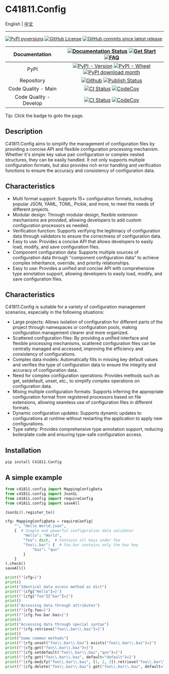 # C41811.Config

English | [中文](README.md)

---

[![PyPI pyversions](https://img.shields.io/pypi/pyversions/c41811.config.svg)](https://pypi.python.org/pypi/C41811.Config/)
[![GitHub License](https://img.shields.io/github/license/C418-11/C41811_Config?color=blue)](https://github.com/C418-11/C41811_Config/blob/main/LICENSE)
[![GitHub commits since latest release](https://img.shields.io/github/commits-since/C418-11/C41811_Config/latest/develop)](https://github.com/C418-11/C41811_Config/commits/develop/)

|     Documentation      | [![Documentation Status](https://readthedocs.org/projects/c41811config/badge/?version=latest)](https://app.readthedocs.org/projects/c41811config/) [![Get Start](https://img.shields.io/badge/Get-Start-green?logo=googledocs&logoColor=white)](https://c41811config.readthedocs.io/zh-cn/latest/Tutorial/get-start.html) [![FAQ](https://img.shields.io/badge/docs-FAQ-green?logo=googledocs&logoColor=white)](https://c41811config.readthedocs.io/zh-cn/latest/Tutorial/faq.html) |
|:----------------------:|:-----------------------------------------------------------------------------------------------------------------------------------------------------------------------------------------------------------------------------------------------------------------------------------------------------------------------------------------------------------------------------------------------------------------------------------------------------------------------------------:|
|          PyPI          |                                                                [![PyPI - Version](https://img.shields.io/pypi/v/C41811.Config)](https://pypi.python.org/pypi/C41811.Config/) [![PyPI - Wheel](https://img.shields.io/pypi/wheel/C41811.Config)](https://pypi.python.org/pypi/C41811.Config/) [![PyPI download month](https://img.shields.io/pypi/dm/c41811.config.svg)](https://pypi.python.org/pypi/C41811.Config/)                                                                |
|       Repository       |                                                              [![Github](https://img.shields.io/badge/Github-C41811.Config-green?logo=github)](https://github.com/C418-11/C41811_Config/) [![Publish Status](https://img.shields.io/github/actions/workflow/status/C418-11/C41811_Config/python-publish.yml?logo=github&label=Publish)](https://github.com/C418-11/C41811_Config/actions/workflows/python-publish.yml)                                                               |
|  Code Quality - Main   |                                                [![CI Status](https://img.shields.io/github/actions/workflow/status/C418-11/C41811_Config/python-ci.yml?branch=main&logo=github&label=CI)](https://github.com/C418-11/C41811_Config/actions/workflows/python-ci.yml?query=branch%3Amain) [![CodeCov](https://codecov.io/gh/C418-11/C41811_Config/branch/main/graph/badge.svg)](https://codecov.io/gh/C418-11/C41811_Config/tree/main)                                                |
| Code Quality - Develop |                                          [![CI Status](https://img.shields.io/github/actions/workflow/status/C418-11/C41811_Config/python-ci.yml?branch=develop&logo=github&label=CI)](https://github.com/C418-11/C41811_Config/actions/workflows/python-ci.yml?query=branch%3Adevelop) [![CodeCov](https://codecov.io/gh/C418-11/C41811_Config/branch/develop/graph/badge.svg)](https://codecov.io/gh/C418-11/C41811_Config/tree/develop)                                          |

Tip: Click the badge to goto the page.

## Description

C41811.Config aims to simplify the management of configuration files by providing a concise API and flexible
configuration processing mechanism. Whether it's simple key value pair configuration or complex nested structures, they
can be easily handled. It not only supports multiple configuration formats, but also provides rich error handling and
verification functions to ensure the accuracy and consistency of configuration data.

## Characteristics

* Multi format support: Supports 15+ configuration formats, including popular JSON, YAML, TOML, Pickle, and more, to
  meet the needs of different projects.
* Modular design: Through modular design, flexible extension mechanisms are provided, allowing developers to add custom
  configuration processors as needed.
* Verification function: Supports verifying the legitimacy of configuration data through validators to ensure the
  correctness of configuration data.
* Easy to use: Provides a concise API that allows developers to easily load, modify, and save configuration files.
* Component configuration data: Supports multiple sources of configuration data through "component configuration data"
  to achieve complex inheritance, override, and priority relationships.
* Easy to use: Provides a unified and concise API with comprehensive type annotation support, allowing developers to
  easily load, modify, and save configuration files.

## Characteristics

C41811.Config is suitable for a variety of configuration management scenarios, especially in the following situations:

* Large projects: Allows isolation of configuration for different parts of the project through namespaces or
  configuration pools, making configuration management clearer and more organized.
* Scattered configuration files: By providing a unified interface and flexible processing mechanisms, scattered
  configuration files can be centrally managed and accessed, improving the efficiency and consistency of configurations.
* Complex data models: Automatically fills in missing key default values and verifies the type of configuration data to
  ensure the integrity and accuracy of configuration data.
* Need for complex configuration operations: Provides methods such as get, setdefault, unset, etc., to simplify complex
  operations on configuration data.
* Mixing multiple configuration formats: Supports inferring the appropriate configuration format from registered
  processors based on file extensions, allowing seamless use of configuration files in different formats.
* Dynamic configuration updates: Supports dynamic updates to configurations at runtime without restarting the
  application to apply new configurations.
* Type safety: Provides comprehensive type annotation support, reducing boilerplate code and ensuring type-safe
  configuration access.

## Installation

```shell
pip install C41811.Config
```

## A simple example

```python
from c41811.config import MappingConfigData
from c41811.config import JsonSL
from c41811.config import requireConfig
from c41811.config import saveAll

JsonSL().register_to()

cfg: MappingConfigData = requireConfig(
    "", "Hello World.json",
    {  # Simple and powerful configuration data validator
        "Hello": "World",
        "foo": dict,  # Contains all keys under foo
        "foo\\.bar": {  # foo.bar contains only the baz key
            "baz": "qux"
        }
    }
).check()
saveAll()

print(f"{cfg=}")
print()
print("Identical data access method as dict")
print(f"{cfg["Hello"]=}")
print(f"{cfg["foo"]["bar"]=}")
print()
print("Accessing data through attributes")
print(f"{cfg.foo=}")
print(f"{cfg.foo.bar.baz=}")
print()
print("Accessing data through special syntax")
print(f"{cfg.retrieve("foo\\.bar\\.baz")=}")
print()
print("Some common methods")
print(f"{cfg.unset("foo\\.bar\\.baz").exists("foo\\.bar\\.baz")=}")
print(f"{cfg.get("foo\\.bar\\.baz")=}")
print(f"{cfg.setdefault("foo\\.bar\\.baz","qux")=}")
print(f"{cfg.get("foo\\.bar\\.baz", default="default")=}")
print(f"{cfg.modify("foo\\.bar\\.baz", [1, 2, 3]).retrieve("foo\\.bar\\.baz\\[1\\]")=}")
print(f"{cfg.delete("foo\\.bar\\.baz").get("foo\\.bar\\.baz", default="default")=}")
```
